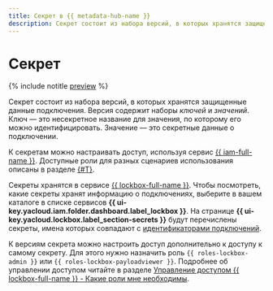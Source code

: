 ```yaml
---
title: Секрет в {{ metadata-hub-name }}
description: Секрет состоит из набора версий, в которых хранятся защищенные данные подключения. Версия содержит наборы ключей и значений.
---
```


# Секрет

{% include notitle [preview](../../_includes/note-preview.md) %}

Секрет состоит из набора версий, в которых хранятся защищенные данные подключения. Версия содержит наборы _ключей_ и _значений_. Ключ — это несекретное название для значения, по которому его можно идентифицировать. Значение — это секретные данные о подключении.

К секретам можно настраивать доступ, используя сервис [{{ iam-full-name }}](../../iam/index.yaml). Доступные роли для разных сценариев использования описаны в разделе [{#T}](../security/index.md).

Секреты хранятся в сервисе [{{ lockbox-full-name }}](../../lockbox/index.yaml). Чтобы посмотреть, какие секреты хранят информацию о подключениях, выберите в вашем каталоге в списке сервисов **{{ ui-key.yacloud.iam.folder.dashboard.label_lockbox }}**. На странице **{{ ui-key.yacloud.lockbox.label_section-secrets }}** будут перечислены секреты, имена которых совпадают с [идентификаторами подключений](../operations/update-connection.md#list-connections).  

К версиям секрета можно настроить доступ дополнительно к доступу к самому секрету. Для этого нужно назначить роль `{{ roles-lockbox-admin }}` или `{{ roles-lockbox-payloadviewer }}`. Подробнее об управлении доступом читайте в разделе [Управление доступом {{ lockbox-full-name }} - Какие роли мне необходимы](../security/connection-manager-roles.md#choosing-roles).
